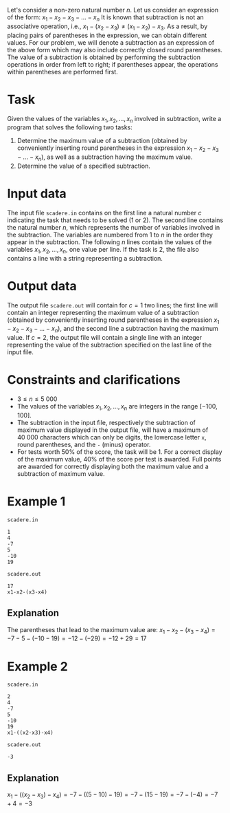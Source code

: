 Let's consider a non-zero natural number $n$.
Let us consider an expression of the form: $x_1 - x_2 - x_3 - ... - x_n$
It is known that subtraction is not an associative operation, i.e., $x_1 - (x_2 - x_3) \neq (x_1 - x_2) - x_3$.
As a result, by placing pairs of parentheses in the expression, we can obtain different values. 
For our problem, we will denote a subtraction as an expression of the above form which may also include correctly closed round parentheses. The value of a subtraction is obtained by performing the subtraction operations in order from left to right; if parentheses appear, the operations within parentheses are performed first.

# Task

Given the values of the variables $x_1, x_2, ..., x_n$ involved in subtraction, write a program that solves the following two tasks:
1. Determine the maximum value of a subtraction (obtained by conveniently inserting round parentheses in the expression $x_1 - x_2 - x_3 - ... - x_n$), as well as a subtraction having the maximum value.
2. Determine the value of a specified subtraction.

# Input data

The input file `scadere.in` contains on the first line a natural number $c$ indicating the task that needs to be solved ($1$ or $2$). The second line contains the natural number $n$, which represents the number of variables involved in the subtraction. The variables are numbered from $1$ to $n$ in the order they appear in the subtraction. The following $n$ lines contain the values of the variables $x_1, x_2, ..., x_n$, one value per line. If the task is $2$, the file also contains a line with a string representing a subtraction.

# Output data

The output file `scadere.out` will contain for $c = 1$ two lines; the first line will contain an integer representing the maximum value of a subtraction (obtained by conveniently inserting round parentheses in the expression $x_1 - x_2 - x_3 - ... - x_n$), and the second line a subtraction having the maximum value. If $c = 2$, the output file will contain a single line with an integer representing the value of the subtraction specified on the last line of the input file.

# Constraints and clarifications

* $3 \leq n \leq 5 \ 000$
* The values of the variables $x_1, x_2, ..., x_n$ are integers in the range $[-100, 100]$.
* The subtraction in the input file, respectively the subtraction of maximum value displayed in the output file, will have a maximum of $40 \ 000$ characters which can only be digits, the lowercase letter `x`, round parentheses, and the `-` (minus) operator.
* For tests worth $50\%$ of the score, the task will be $1$. For a correct display of the maximum value, $40\%$ of the score per test is awarded. Full points are awarded for correctly displaying both the maximum value and a subtraction of maximum value.

# Example 1

`scadere.in`
```
1
4
-7
5
-10
19
```

`scadere.out`
```
17
x1-x2-(x3-x4)
```

## Explanation

The parentheses that lead to the maximum value are: $x_1 - x_2 - (x_3 - x_4) = - 7 - 5 - (- 10 - 19) = - 12 - (- 29) = - 12 + 29 = 17$

# Example 2

`scadere.in`
```
2
4
-7
5
-10
19
x1-((x2-x3)-x4)
```

`scadere.out`
```
-3
```

## Explanation

$x_1 - ((x_2 - x_3) - x_4) = - 7 - ((5 - 10) - 19) = - 7 - (15 - 19) = - 7 - (- 4) = - 7 + 4 = - 3$
